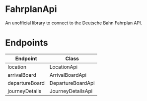 # FahrplanApi
An unofficial library to connect to the Deutsche Bahn Fahrplan API.
<h1>Endpoints</h1>
<table>
<thead>
<tr>
<th>Endpoint</th>
<th>Class</th>
</tr>
</thead>
<tbody>
<tr>
<td>location</td>
<td>LocationApi</td>
</tr>
<tr>
<td>arrivalBoard</td>
<td>ArrivalBoardApi</td>
</tr>
<tr>
<td>departureBoard</td>
<td>DepartureBoardApi</td>
</tr>
<tr>
<td>journeyDetails</td>
<td>JourneyDetailsApi</td>
</tr>
</tr>
</tbody>
</table>
